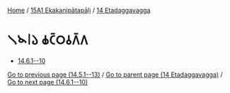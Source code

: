 
[Home](/) / [15A1 Ekakanipātapāḷi](../../15A1.md) / [14 Etadaggavagga](../14.md)

# 𑁧𑁪𑁇𑁬 𑀙𑀝𑁆𑀞𑀯𑀕𑁆𑀕

* [14.6.1--10](14.6/14.6.1--10.md)

[Go to previous page (14.5.1--13)](14.5/14.5.1--13.md) / [Go to parent page (14 Etadaggavagga)](../14.md) / [Go to next page (14.6.1--10)](14.6/14.6.1--10.md)


